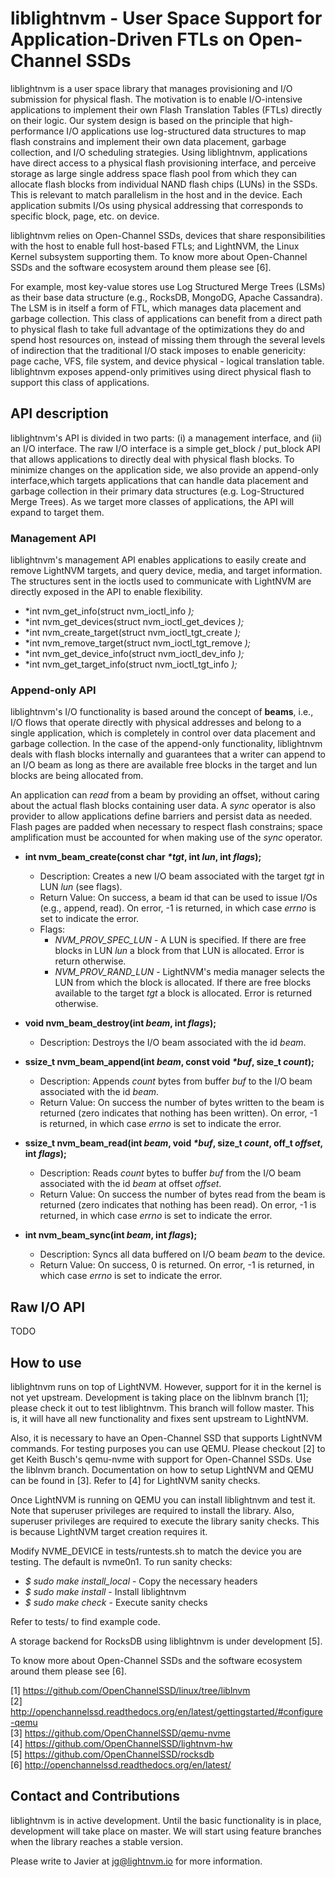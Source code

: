 # liblightnvm - User Space Support for Application-Driven FTLs on Open-Channel SSDs

liblightnvm is a user space library that manages provisioning and I/O submission
for physical flash. The motivation is to enable I/O-intensive applications to
implement their own Flash Translation Tables (FTLs) directly on their logic.
Our system design is based on
the principle that high-performance I/O applications use log-structured data
structures to map flash constrains and implement their own data placement,
garbage collection,
and I/O scheduling strategies. Using liblightnvm, applications have direct
access to a physical flash provisioning interface, and perceive storage as large
single address space
flash pool from which they can allocate flash blocks from individual NAND flash
chips (LUNs) in the SSDs. This is relevant to match parallelism in the host and
in the device. Each application submits I/Os using physical addressing that
corresponds to specific block, page, etc. on device.

liblightnvm relies on Open-Channel SSDs, devices that share responsibilities
with the host to enable full host-based FTLs; and LightNVM, the Linux Kernel
subsystem supporting them. To know more about Open-Channel SSDs and the software
ecosystem around them please see [6].

For example, most key-value stores use Log Structured Merge Trees (LSMs) as
their base data structure (e.g., RocksDB, MongoDG, Apache Cassandra). The LSM is
in itself a form of FTL, which manages data placement and garbage collection.
This class of applications can benefit from a direct path to physical flash to
take full advantage of the optimizations they do and spend host resources on, instead of
missing them through the several levels of indirection that the traditional I/O
stack imposes to enable genericity: page cache, VFS, file system, and device
physical - logical translation table. liblightnvm exposes append-only primitives
using direct physical flash to support this class of applications.

## API description

liblightnvm's API is divided in two parts: (i) a management interface, and (ii)
an I/O interface. The raw I/O interface is a simple get_block / put_block API
that allows applications to directly deal with physical flash blocks. To
minimize changes on the application side, we also provide an append-only
interface,which targets applications that can handle data placement and garbage
collection in their primary data structures (e.g. Log-Structured Merge Trees).
As we target more classes of applications, the API will expand to target them.

### Management API

liblightnvm's management API enables applications to easily create and remove
LightNVM targets, and query device, media, and target information. The
structures sent in the ioctls used to communicate with LightNVM are directly
exposed in the API to enable flexibility.

- *int nvm_get_info(struct nvm_ioctl_info *);*
- *int nvm_get_devices(struct nvm_ioctl_get_devices *);*
- *int nvm_create_target(struct nvm_ioctl_tgt_create *);*
- *int nvm_remove_target(struct nvm_ioctl_tgt_remove *);*
- *int nvm_get_device_info(struct nvm_ioctl_dev_info *);*
- *int nvm_get_target_info(struct nvm_ioctl_tgt_info *);*

### Append-only API

liblightnvm's I/O functionality is based around the concept of **beams**,
i.e., I/O flows that operate directly with physical addresses and belong to a
single application, which is completely in control over data placement and
garbage collection. In the case of the append-only functionality, liblightnvm
deals with flash blocks internally and guarantees that a writer can append to an
I/O beam as long as there are available free blocks in the target and lun blocks
are being allocated from.

An application can *read* from a beam by providing an offset, without caring about
the actual flash blocks containing user data. A *sync* operator is also provider
to allow applications define barriers and persist data as needed. Flash pages
are padded when necessary to respect flash constrains; space amplification must
be accounted for when making use of the *sync* operator.

- **int nvm_beam_create(const char _*tgt_, int _lun_, int _flags_);**
  - Description:
  Creates a new I/O beam associated with the target *tgt* in LUN *lun* (see flags).
  - Return Value:
  On success, a beam id that can be used to issue I/Os (e.g., append, read). On
  error, -1 is returned, in which case *errno* is set to indicate the error.
  - Flags:
    - *NVM_PROV_SPEC_LUN* - A LUN is specified. If there are free blocks in LUN
      *lun* a block from that LUN is allocated. Error is return otherwise.
    - *NVM_PROV_RAND_LUN* - LightNVM's media manager selects the LUN from which
      the block is allocated. If there are free blocks available to the target
      *tgt* a block is allocated. Error is returned otherwise.

- **void nvm_beam_destroy(int _beam_, int _flags_);**
  - Description:
  Destroys the I/O beam associated with the id *beam*.

- **ssize_t nvm_beam_append(int _beam_, const void _*buf_, size_t _count_);**
  - Description:
  Appends *count* bytes from buffer *buf* to the I/O beam associated with the id
  *beam*.
  - Return Value:
  On success the number of bytes written to the beam is returned (zero indicates
  that nothing has been written). On error, -1 is returned, in which case
  *errno* is set to indicate the error.

- **ssize_t nvm_beam_read(int _beam_, void _*buf_, size_t _count_, off_t
  _offset_, int _flags_);**
  - Description:
  Reads *count* bytes to buffer *buf* from the I/O beam associated with the id
  *beam* at offset *offset*.
  - Return Value:
  On success the number of bytes read from the beam is returned (zero indicates
  that nothing has been read). On error, -1 is returned, in which case
  *errno* is set to indicate the error.

- **int nvm_beam_sync(int _beam_, int _flags_);**
  - Description:
  Syncs all data buffered on I/O beam *beam* to the device.
  - Return Value:
  On success, 0 is returned. On error, -1 is returned, in which case *errno* is
  set to indicate the error.

## Raw I/O API

TODO

## How to use

liblightnvm runs on top of LightNVM. However, support for it in the kernel is
not yet upstream. Development is taking place on the liblnvm branch [1]; please
check it out to test liblightnvm. This branch will follow master. This is, it
will have all new functionality and fixes sent upstream to LightNVM.

Also, it is necessary to have an Open-Channel SSD that supports LightNVM
commands. For testing purposes you can use QEMU. Please checkout [2] to get
Keith Busch's qemu-nvme with support for Open-Channel SSDs. Use the liblnvm
branch. Documentation on how to setup LightNVM and QEMU can be found in [3].
Refer to [4] for LightNVM sanity checks.

Once LightNVM is running on QEMU you can install liblightnvm and test it. Note
that superuser privileges are required to install the library. Also, superuser
privileges are required to execute the library sanity checks. This is because
LightNVM target creation requires it.

Modify NVME_DEVICE in tests/runtests.sh to match the device you are testing. The
default is nvme0n1. To run sanity checks:

- *$ sudo make install_local* - Copy the necessary headers
- *$ sudo make install* - Install liblightnvm
- *$ sudo make check* - Execute sanity checks

Refer to tests/ to find example code.

A storage backend for RocksDB using liblightnvm is under development [5].

To know more about Open-Channel SSDs and the software ecosystem around
them please see [6].

[1] https://github.com/OpenChannelSSD/linux/tree/liblnvm <br />
[2]
http://openchannelssd.readthedocs.org/en/latest/gettingstarted/#configure-qemu
<br />
[3] https://github.com/OpenChannelSSD/qemu-nvme <br />
[4] https://github.com/OpenChannelSSD/lightnvm-hw <br />
[5] https://github.com/OpenChannelSSD/rocksdb <br />
[6] http://openchannelssd.readthedocs.org/en/latest/ <br />

## Contact and Contributions

liblightnvm is in active development. Until the basic functionality is in
place, development will take place on master. We will start using feature
branches when the library reaches a stable version.

Please write to Javier at jg@lightnvm.io for more information.
